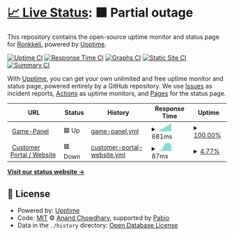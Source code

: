 # [📈 Live Status](https://status.ronkkeli.net): <!--live status--> **🟧 Partial outage**

This repository contains the open-source uptime monitor and status page for [Ronkkeli](https://status.ronkkeli.net), powered by [Upptime](https://github.com/upptime/upptime).

[![Uptime CI](https://github.com/ronkkeli/upptime/workflows/Uptime%20CI/badge.svg)](https://github.com/ronkkeli/upptime/actions?query=workflow%3A%22Uptime+CI%22)
[![Response Time CI](https://github.com/ronkkeli/upptime/workflows/Response%20Time%20CI/badge.svg)](https://github.com/ronkkeli/upptime/actions?query=workflow%3A%22Response+Time+CI%22)
[![Graphs CI](https://github.com/ronkkeli/upptime/workflows/Graphs%20CI/badge.svg)](https://github.com/ronkkeli/upptime/actions?query=workflow%3A%22Graphs+CI%22)
[![Static Site CI](https://github.com/ronkkeli/upptime/workflows/Static%20Site%20CI/badge.svg)](https://github.com/ronkkeli/upptime/actions?query=workflow%3A%22Static+Site+CI%22)
[![Summary CI](https://github.com/ronkkeli/upptime/workflows/Summary%20CI/badge.svg)](https://github.com/ronkkeli/upptime/actions?query=workflow%3A%22Summary+CI%22)

With [Upptime](https://upptime.js.org), you can get your own unlimited and free uptime monitor and status page, powered entirely by a GitHub repository. We use [Issues](https://github.com/ronkkeli/upptime/issues) as incident reports, [Actions](https://github.com/ronkkeli/upptime/actions) as uptime monitors, and [Pages](https://status.ronkkeli.net) for the status page.

<!--start: status pages-->
<!-- This summary is generated by Upptime (https://github.com/upptime/upptime) -->
<!-- Do not edit this manually, your changes will be overwritten -->
<!-- prettier-ignore -->
| URL | Status | History | Response Time | Uptime |
| --- | ------ | ------- | ------------- | ------ |
| <img alt="" src="https://icons.duckduckgo.com/ip3/panel.ronkkeli.net.ico" height="13"> [Game-Panel](https://panel.ronkkeli.net) | 🟩 Up | [game-panel.yml](https://github.com/1Ronkkeli/upptime/commits/HEAD/history/game-panel.yml) | <details><summary><img alt="Response time graph" src="./graphs/game-panel/response-time-week.png" height="20"> 681ms</summary><br><a href="https://status.ronkkeli.net/history/game-panel"><img alt="Response time 681" src="https://img.shields.io/endpoint?url=https%3A%2F%2Fraw.githubusercontent.com%2F1Ronkkeli%2Fupptime%2FHEAD%2Fapi%2Fgame-panel%2Fresponse-time.json"></a><br><a href="https://status.ronkkeli.net/history/game-panel"><img alt="24-hour response time 681" src="https://img.shields.io/endpoint?url=https%3A%2F%2Fraw.githubusercontent.com%2F1Ronkkeli%2Fupptime%2FHEAD%2Fapi%2Fgame-panel%2Fresponse-time-day.json"></a><br><a href="https://status.ronkkeli.net/history/game-panel"><img alt="7-day response time 681" src="https://img.shields.io/endpoint?url=https%3A%2F%2Fraw.githubusercontent.com%2F1Ronkkeli%2Fupptime%2FHEAD%2Fapi%2Fgame-panel%2Fresponse-time-week.json"></a><br><a href="https://status.ronkkeli.net/history/game-panel"><img alt="30-day response time 681" src="https://img.shields.io/endpoint?url=https%3A%2F%2Fraw.githubusercontent.com%2F1Ronkkeli%2Fupptime%2FHEAD%2Fapi%2Fgame-panel%2Fresponse-time-month.json"></a><br><a href="https://status.ronkkeli.net/history/game-panel"><img alt="1-year response time 681" src="https://img.shields.io/endpoint?url=https%3A%2F%2Fraw.githubusercontent.com%2F1Ronkkeli%2Fupptime%2FHEAD%2Fapi%2Fgame-panel%2Fresponse-time-year.json"></a></details> | <details><summary><a href="https://status.ronkkeli.net/history/game-panel">100.00%</a></summary><a href="https://status.ronkkeli.net/history/game-panel"><img alt="All-time uptime 100.00%" src="https://img.shields.io/endpoint?url=https%3A%2F%2Fraw.githubusercontent.com%2F1Ronkkeli%2Fupptime%2FHEAD%2Fapi%2Fgame-panel%2Fuptime.json"></a><br><a href="https://status.ronkkeli.net/history/game-panel"><img alt="24-hour uptime 100.00%" src="https://img.shields.io/endpoint?url=https%3A%2F%2Fraw.githubusercontent.com%2F1Ronkkeli%2Fupptime%2FHEAD%2Fapi%2Fgame-panel%2Fuptime-day.json"></a><br><a href="https://status.ronkkeli.net/history/game-panel"><img alt="7-day uptime 100.00%" src="https://img.shields.io/endpoint?url=https%3A%2F%2Fraw.githubusercontent.com%2F1Ronkkeli%2Fupptime%2FHEAD%2Fapi%2Fgame-panel%2Fuptime-week.json"></a><br><a href="https://status.ronkkeli.net/history/game-panel"><img alt="30-day uptime 100.00%" src="https://img.shields.io/endpoint?url=https%3A%2F%2Fraw.githubusercontent.com%2F1Ronkkeli%2Fupptime%2FHEAD%2Fapi%2Fgame-panel%2Fuptime-month.json"></a><br><a href="https://status.ronkkeli.net/history/game-panel"><img alt="1-year uptime 100.00%" src="https://img.shields.io/endpoint?url=https%3A%2F%2Fraw.githubusercontent.com%2F1Ronkkeli%2Fupptime%2FHEAD%2Fapi%2Fgame-panel%2Fuptime-year.json"></a></details>
| <img alt="" src="https://icons.duckduckgo.com/ip3/www.ronkkeli.com.ico" height="13"> [Customer Portal / Website](https://www.ronkkeli.com) | 🟥 Down | [customer-portal-website.yml](https://github.com/1Ronkkeli/upptime/commits/HEAD/history/customer-portal-website.yml) | <details><summary><img alt="Response time graph" src="./graphs/customer-portal-website/response-time-week.png" height="20"> 87ms</summary><br><a href="https://status.ronkkeli.net/history/customer-portal-website"><img alt="Response time 87" src="https://img.shields.io/endpoint?url=https%3A%2F%2Fraw.githubusercontent.com%2F1Ronkkeli%2Fupptime%2FHEAD%2Fapi%2Fcustomer-portal-website%2Fresponse-time.json"></a><br><a href="https://status.ronkkeli.net/history/customer-portal-website"><img alt="24-hour response time 87" src="https://img.shields.io/endpoint?url=https%3A%2F%2Fraw.githubusercontent.com%2F1Ronkkeli%2Fupptime%2FHEAD%2Fapi%2Fcustomer-portal-website%2Fresponse-time-day.json"></a><br><a href="https://status.ronkkeli.net/history/customer-portal-website"><img alt="7-day response time 87" src="https://img.shields.io/endpoint?url=https%3A%2F%2Fraw.githubusercontent.com%2F1Ronkkeli%2Fupptime%2FHEAD%2Fapi%2Fcustomer-portal-website%2Fresponse-time-week.json"></a><br><a href="https://status.ronkkeli.net/history/customer-portal-website"><img alt="30-day response time 87" src="https://img.shields.io/endpoint?url=https%3A%2F%2Fraw.githubusercontent.com%2F1Ronkkeli%2Fupptime%2FHEAD%2Fapi%2Fcustomer-portal-website%2Fresponse-time-month.json"></a><br><a href="https://status.ronkkeli.net/history/customer-portal-website"><img alt="1-year response time 87" src="https://img.shields.io/endpoint?url=https%3A%2F%2Fraw.githubusercontent.com%2F1Ronkkeli%2Fupptime%2FHEAD%2Fapi%2Fcustomer-portal-website%2Fresponse-time-year.json"></a></details> | <details><summary><a href="https://status.ronkkeli.net/history/customer-portal-website">4.77%</a></summary><a href="https://status.ronkkeli.net/history/customer-portal-website"><img alt="All-time uptime 4.77%" src="https://img.shields.io/endpoint?url=https%3A%2F%2Fraw.githubusercontent.com%2F1Ronkkeli%2Fupptime%2FHEAD%2Fapi%2Fcustomer-portal-website%2Fuptime.json"></a><br><a href="https://status.ronkkeli.net/history/customer-portal-website"><img alt="24-hour uptime 4.77%" src="https://img.shields.io/endpoint?url=https%3A%2F%2Fraw.githubusercontent.com%2F1Ronkkeli%2Fupptime%2FHEAD%2Fapi%2Fcustomer-portal-website%2Fuptime-day.json"></a><br><a href="https://status.ronkkeli.net/history/customer-portal-website"><img alt="7-day uptime 4.77%" src="https://img.shields.io/endpoint?url=https%3A%2F%2Fraw.githubusercontent.com%2F1Ronkkeli%2Fupptime%2FHEAD%2Fapi%2Fcustomer-portal-website%2Fuptime-week.json"></a><br><a href="https://status.ronkkeli.net/history/customer-portal-website"><img alt="30-day uptime 4.77%" src="https://img.shields.io/endpoint?url=https%3A%2F%2Fraw.githubusercontent.com%2F1Ronkkeli%2Fupptime%2FHEAD%2Fapi%2Fcustomer-portal-website%2Fuptime-month.json"></a><br><a href="https://status.ronkkeli.net/history/customer-portal-website"><img alt="1-year uptime 4.77%" src="https://img.shields.io/endpoint?url=https%3A%2F%2Fraw.githubusercontent.com%2F1Ronkkeli%2Fupptime%2FHEAD%2Fapi%2Fcustomer-portal-website%2Fuptime-year.json"></a></details>

<!--end: status pages-->

[**Visit our status website →**](https://status.ronkkeli.net)

## 📄 License

- Powered by: [Upptime](https://github.com/upptime/upptime)
- Code: [MIT](./LICENSE) © [Anand Chowdhary](https://anandchowdhary.com), supported by [Pabio](https://pabio.com)
- Data in the `./history` directory: [Open Database License](https://opendatacommons.org/licenses/odbl/1-0/)
